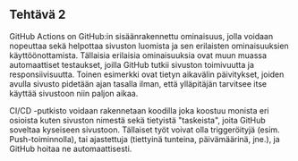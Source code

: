 ## Tehtävä 2
GitHub Actions on GitHub:in sisäänrakennettu ominaisuus, jolla voidaan nopeuttaa sekä helpottaa sivuston luomista ja sen erilaisten ominaisuuksien käyttöönottamista. Tällaisia erilaisia ominaisuuksia ovat muun muassa automaattiset testaukset, joilla GitHub tutkii sivuston toimivuutta ja responsiivisuutta. Toinen esimerkki ovat tietyn aikavälin päivitykset, joiden avulla sivusto pidetään ajan tasalla ilman, että ylläpitäjän tarvitsee itse käyttää sivustoon niin paljon aikaa. 

CI/CD -putkisto voidaan rakennetaan koodilla joka koostuu monista eri osioista kuten sivuston nimestä sekä tietyistä "taskeista", joita GitHub soveltaa kyseiseen sivustoon. Tällaiset työt voivat olla triggeröityjä (esim. Push-toiminnolla), tai ajastettuja (tiettyinä tunteina, päivämäärinä, jne.), ja GitHub hoitaa ne automaattisesti. 

